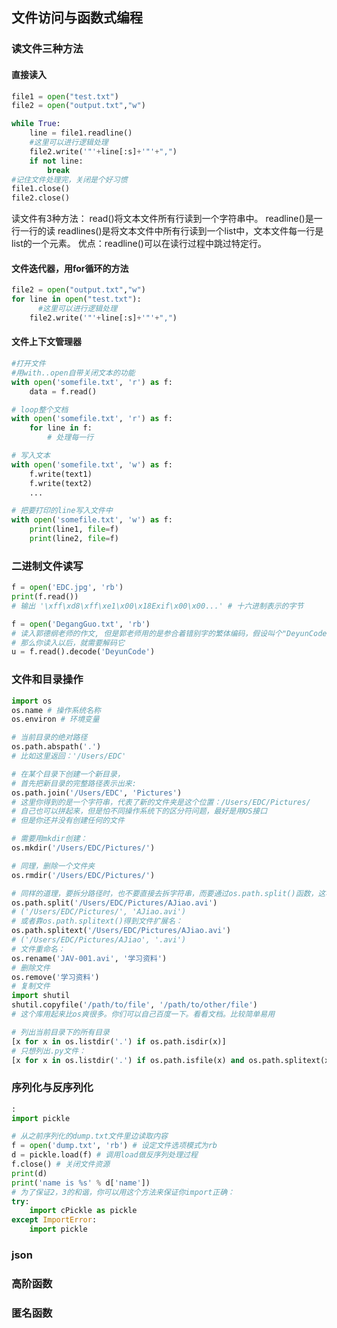 ## 文件访问与函数式编程
### 读文件三种方法
#### 直接读入
```python
file1 = open("test.txt") 
file2 = open("output.txt","w") 

while True: 
    line = file1.readline() 
    #这里可以进行逻辑处理 
    file2.write('"'+line[:s]+'"'+",") 
    if not line: 
        break 
#记住文件处理完，关闭是个好习惯 
file1.close() 
file2.close() 
```

读文件有3种方法：
    read()将文本文件所有行读到一个字符串中。 
    readline()是一行一行的读 
    readlines()是将文本文件中所有行读到一个list中，文本文件每一行是list的一个元素。 优点：readline()可以在读行过程中跳过特定行。

#### 文件迭代器，用for循环的方法
```python
file2 = open("output.txt","w") 
for line in open("test.txt"): 
      #这里可以进行逻辑处理 
    file2.write('"'+line[:s]+'"'+",") 
```
#### 文件上下文管理器
```python
#打开文件
#用with..open自带关闭文本的功能
with open('somefile.txt', 'r') as f: 
    data = f.read() 

# loop整个文档
with open('somefile.txt', 'r') as f: 
    for line in f: 
        # 处理每一行

# 写入文本 
with open('somefile.txt', 'w') as f: 
    f.write(text1) 
    f.write(text2) 
    ... 

# 把要打印的line写入文件中 
with open('somefile.txt', 'w') as f: 
    print(line1, file=f) 
    print(line2, file=f)
```

### 二进制文件读写
```python
f = open('EDC.jpg', 'rb')
print(f.read())
# 输出 '\xff\xd8\xff\xe1\x00\x18Exif\x00\x00...' # 十六进制表示的字节
```
```python
f = open('DegangGuo.txt', 'rb')
# 读入郭德纲老师的作文, 但是郭老师用的是参合着错别字的繁体编码，假设叫个"DeyunCode"
# 那么你读入以后，就需要解码它
u = f.read().decode('DeyunCode')
```

### 文件和目录操作
```python
import os
os.name # 操作系统名称
os.environ # 环境变量
```
```python
# 当前目录的绝对路径
os.path.abspath('.')
# 比如这里返回：'/Users/EDC'

# 在某个目录下创建一个新目录，
# 首先把新目录的完整路径表示出来:
os.path.join('/Users/EDC', 'Pictures')
# 这里你得到的是一个字符串，代表了新的文件夹是这个位置：/Users/EDC/Pictures/
# 自己也可以拼起来，但是怕不同操作系统下的区分符问题，最好是用OS接口
# 但是你还并没有创建任何的文件

# 需要用mkdir创建：
os.mkdir('/Users/EDC/Pictures/')

# 同理，删除一个文件夹
os.rmdir('/Users/EDC/Pictures/')

# 同样的道理，要拆分路径时，也不要直接去拆字符串，而要通过os.path.split()函数，这样可以把一个路径拆分为两部分，后一部分总是最后级别的目录或文件名：
os.path.split('/Users/EDC/Pictures/AJiao.avi')
# ('/Users/EDC/Pictures/', 'AJiao.avi')
# 或者靠os.path.splitext()得到文件扩展名：
os.path.splitext('/Users/EDC/Pictures/AJiao.avi')
# ('/Users/EDC/Pictures/AJiao', '.avi')
# 文件重命名：
os.rename('JAV-001.avi', '学习资料')
# 删除文件
os.remove('学习资料')
# 复制文件
import shutil  
shutil.copyfile('/path/to/file', '/path/to/other/file')  
# 这个库用起来比os爽很多。你们可以自己百度一下。看看文档。比较简单易用

# 列出当前目录下的所有目录
[x for x in os.listdir('.') if os.path.isdir(x)]
# 只想列出.py文件：
[x for x in os.listdir('.') if os.path.isfile(x) and os.path.splitext(x)[1]=='.py']
```

### 序列化与反序列化
```python
:
import pickle

# 从之前序列化的dump.txt文件里边读取内容
f = open('dump.txt', 'rb') # 设定文件选项模式为rb
d = pickle.load(f) # 调用load做反序列处理过程
f.close() # 关闭文件资源
print(d)
print('name is %s' % d['name'])
# 为了保证2，3的和谐，你可以用这个方法来保证你import正确：
try:
    import cPickle as pickle
except ImportError:
    import pickle
```
### json
### 高阶函数
### 匿名函数


















